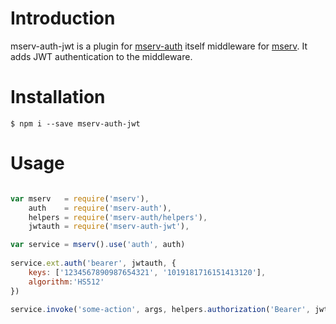 # Introduction
mserv-auth-jwt is a plugin for [mserv-auth](https://github.com/macprog-guy/mserv-auth) itself middleware for [mserv](https://github.com/macprog-guy/mserv). It adds JWT authentication to the middleware.


# Installation

	$ npm i --save mserv-auth-jwt

# Usage

```js

var mserv   = require('mserv'),
	auth    = require('mserv-auth'),
	helpers = require('mserv-auth/helpers'),
	jwtauth = require('mserv-auth-jwt'),

var service = mserv().use('auth', auth)
	
service.ext.auth('bearer', jwtauth, {
	keys: ['1234567890987654321', '1019181716151413120'],
	algorithm:'HS512'
})

service.invoke('some-action', args, helpers.authorization('Bearer', jwt))

```






